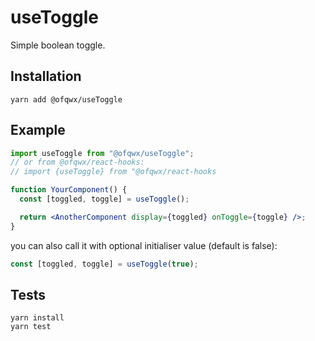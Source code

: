 # useToggle

Simple boolean toggle.

## Installation

```
yarn add @ofqwx/useToggle
```

## Example

```jsx
import useToggle from "@ofqwx/useToggle";
// or from @ofqwx/react-hooks:
// import {useToggle} from "@ofqwx/react-hooks

function YourComponent() {
  const [toggled, toggle] = useToggle();

  return <AnotherComponent display={toggled} onToggle={toggle} />;
}
```

you can also call it with optional initialiser value (default is false):

```js
const [toggled, toggle] = useToggle(true);
```

## Tests

```
yarn install
yarn test
```
